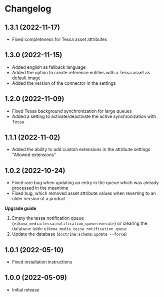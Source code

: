 # Changelog

## 1.3.1 (2022-11-17)
* Fixed completeness for Tessa asset attributes

## 1.3.0 (2022-11-15)
* Added english as fallback language
* Added the option to create reference entities with a Tessa asset as default image
* Added the version of the connector in the settings

## 1.2.0 (2022-11-09)
* Fixed Tessa background synchronization for large queues
* Added a setting to activate/deactivate the active synchronization with Tessa

## 1.1.1 (2022-11-02)
* Added the ability to add custom extensions in the attribute settings "Allowed extensions"

## 1.0.2 (2022-10-24)
* Fixed rare bug when updating an entry in the queue which was already processed in the meantime
* Fixed bug, which removed asset attribute values when reverting to an older version of a product

__Upgrade guide__
1) Empty the tessa notification queue (`eikona_media:tessa:notification_queue:execute`) or clearing the database table `eikona_media_tessa_notification_queue`
2) Update the database (`doctrine:schema:update --force`)

## 1.0.1 (2022-05-10)
* Fixed installation instructions

## 1.0.0 (2022-05-09)
* Initial release
